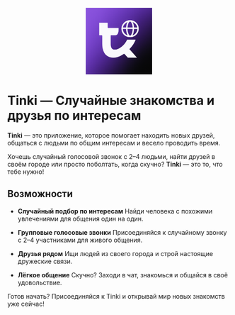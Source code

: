 <p align="center">
  <img src="https://github.com/Tinki-App/.github/blob/main/tinki_logo.png" alt="Tinki Logo" width="150"/>
</p>

# **Tinki — Случайные знакомства и друзья по интересам**

**Tinki** — это приложение, которое помогает находить новых друзей, общаться с людьми по общим интересам и весело проводить время.

Хочешь случайный голосовой звонок с 2–4 людьми, найти друзей в своём городе или просто поболтать, когда скучно?
**Tinki** — это то, что тебе нужно!


## Возможности

* **Случайный подбор по интересам**
  Найди человека с похожими увлечениями для общения один на один.

* **Групповые голосовые звонки**
  Присоединяйся к случайному звонку с 2–4 участниками для живого общения.

* **Друзья рядом**
  Ищи людей из своего города и строй настоящие дружеские связи.

* **Лёгкое общение**
  Скучно? Заходи в чат, знакомься и общайся в своё удовольствие.


Готов начать?
Присоединяйся к Tinki и открывай мир новых знакомств уже сейчас!
